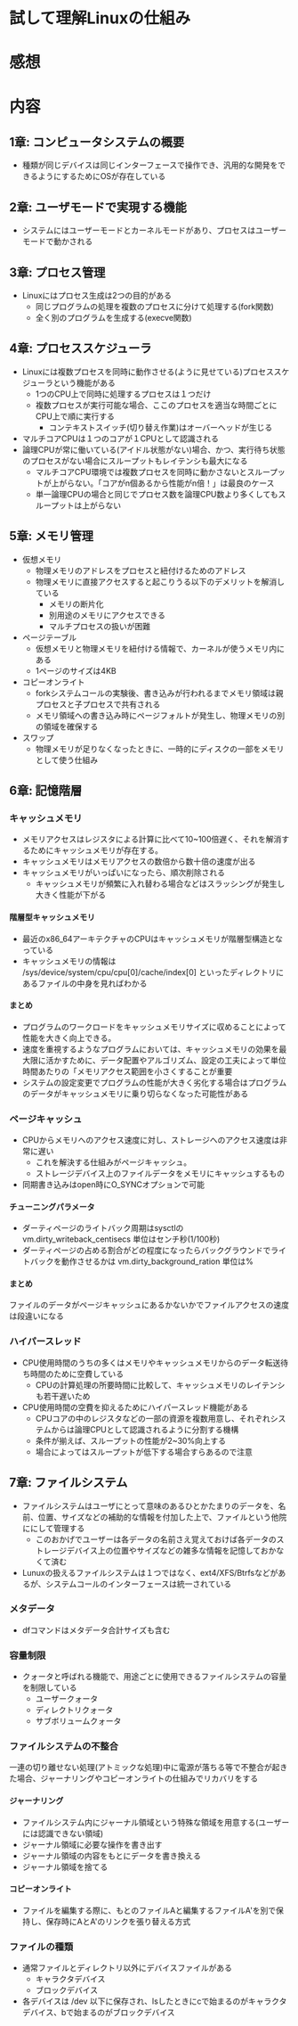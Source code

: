 # 試して理解Linuxの仕組み

# 感想

# 内容
## 1章: コンピュータシステムの概要
- 種類が同じデバイスは同じインターフェースで操作でき、汎用的な開発をできるようにするためにOSが存在している

## 2章: ユーザモードで実現する機能
- システムにはユーザーモードとカーネルモードがあり、プロセスはユーザーモードで動かされる

## 3章: プロセス管理
- Linuxにはプロセス生成は2つの目的がある
    - 同じプログラムの処理を複数のプロセスに分けて処理する(fork関数)
    - 全く別のプログラムを生成する(execve関数)

## 4章: プロセススケジューラ
- Linuxには複数プロセスを同時に動作させる(ように見せている)プロセススケジューラという機能がある
    - 1つのCPU上で同時に処理するプロセスは１つだけ
    - 複数プロセスが実行可能な場合、ここのプロセスを適当な時間ごとにCPU上で順に実行する
        - コンテキストスイッチ(切り替え作業)はオーバーヘッドが生じる
- マルチコアCPUは１つのコアが１CPUとして認識される
- 論理CPUが常に働いている(アイドル状態がない)場合、かつ、実行待ち状態のプロセスがない場合にスループットもレイテンシも最大になる
    - マルチコアCPU環境では複数プロセスを同時に動かさないとスループットが上がらない。「コアがn個あるから性能がn倍！」は最良のケース
    - 単一論理CPUの場合と同じでプロセス数を論理CPU数より多くしてもスループットは上がらない

## 5章: メモリ管理
- 仮想メモリ
    - 物理メモリのアドレスをプロセスと紐付けるためのアドレス
    - 物理メモリに直接アクセスすると起こりうる以下のデメリットを解消している
        - メモリの断片化
        - 別用途のメモリにアクセスできる
        - マルチプロセスの扱いが困難
- ページテーブル
    - 仮想メモリと物理メモリを紐付ける情報で、カーネルが使うメモリ内にある
    - 1ページのサイズは4KB
- コピーオンライト
    - forkシステムコールの実験後、書き込みが行われるまでメモリ領域は親プロセスと子プロセスで共有される
    - メモリ領域への書き込み時にページフォルトが発生し、物理メモリの別の領域を確保する
- スワップ
    - 物理メモリが足りなくなったときに、一時的にディスクの一部をメモリとして使う仕組み

## 6章: 記憶階層
### キャッシュメモリ
- メモリアクセスはレジスタによる計算に比べて10~100倍遅く、それを解消するためにキャッシュメモリが存在する。
- キャッシュメモリはメモリアクセスの数倍から数十倍の速度が出る
- キャッシュメモリがいっぱいになったら、順次削除される
    - キャッシュメモリが頻繁に入れ替わる場合などはスラッシングが発生し大きく性能が下がる

#### 階層型キャッシュメモリ
- 最近のx86_64アーキテクチャのCPUはキャッシュメモリが階層型構造となっている
- キャッシュメモリの情報は /sys/device/system/cpu/cpu[0]/cache/index[0] といったディレクトリにあるファイルの中身を見ればわかる

#### まとめ
- プログラムのワークロードをキャッシュメモリサイズに収めることによって性能を大きく向上できる。
- 速度を重視するようなプログラムにおいては、キャッシュメモリの効果を最大限に活かすために、データ配置やアルゴリズム、設定の工夫によって単位時間あたりの「メモリアクセス範囲を小さくすることが重要
- システムの設定変更でプログラムの性能が大きく劣化する場合はプログラムのデータがキャッシュメモリに乗り切らなくなった可能性がある

### ページキャッシュ
- CPUからメモリへのアクセス速度に対し、ストレージへのアクセス速度は非常に遅い
    - これを解決する仕組みがページキャッシュ。
    - ストレージデバイス上のファイルデータをメモリにキャッシュするもの
- 同期書き込みはopen時にO_SYNCオプションで可能

#### チューニングパラメータ
- ダーティページのライトバック周期はsysctlのvm.dirty_writeback_centisecs 単位はセンチ秒(1/100秒)
- ダーティページの占める割合がどの程度になったらバックグラウンドでライトバックを動作させるかは vm.dirty_background_ration 単位は%

#### まとめ
ファイルのデータがページキャッシュにあるかないかでファイルアクセスの速度は段違いになる

### ハイパースレッド
- CPU使用時間のうちの多くはメモリやキャッシュメモリからのデータ転送待ち時間のために空費している
    - CPUの計算処理の所要時間に比較して、キャッシュメモリのレイテンシも若干遅いため
- CPU使用時間の空費を抑えるためにハイパースレッド機能がある
    - CPUコアの中のレジスタなどの一部の資源を複数用意し、それぞれシステムからは論理CPUとして認識されるように分割する機構
    - 条件が揃えば、スループットの性能が2~30%向上する
    - 場合によってはスループットが低下する場合すらあるので注意

## 7章: ファイルシステム
- ファイルシステムはユーザにとって意味のあるひとかたまりのデータを、名前、位置、サイズなどの補助的な情報を付加した上で、ファイルという他院ににして管理する
    - このおかげでユーザーは各データの名前さえ覚えておけば各データのストレージデバイス上の位置やサイズなどの雑多な情報を記憶しておかなくて済む
- Lunuxの扱えるファイルシステムは１つではなく、ext4/XFS/Btrfsなどがあるが、システムコールのインターフェースは統一されている

### メタデータ
- dfコマンドはメタデータ合計サイズも含む

### 容量制限
- クォータと呼ばれる機能で、用途ごとに使用できるファイルシステムの容量を制限している
    - ユーザークォータ
    - ディレクトリクォータ
    - サブボリュームクォータ

### ファイルシステムの不整合
一連の切り離せない処理(アトミックな処理)中に電源が落ちる等で不整合が起きた場合、ジャーナリングやコピーオンライトの仕組みでリカバリをする

#### ジャーナリング
- ファイルシステム内にジャーナル領域という特殊な領域を用意する(ユーザーには認識できない領域)
- ジャーナル領域に必要な操作を書き出す
- ジャーナル領域の内容をもとにデータを書き換える
- ジャーナル領域を捨てる

#### コピーオンライト
- ファイルを編集する際に、もとのファイルAと編集するファイルA'を別で保持し、保存時にAとA'のリンクを張り替える方式

### ファイルの種類
- 通常ファイルとディレクトリ以外にデバイスファイルがある
    - キャラクタデバイス
    - ブロックデバイス
- 各デバイスは /dev 以下に保存され、lsしたときにcで始まるのがキャラクタデバイス、bで始まるのがブロックデバイス




